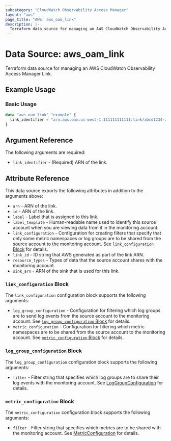 ```yaml
---
subcategory: "CloudWatch Observability Access Manager"
layout: "aws"
page_title: "AWS: aws_oam_link"
description: |-
  Terraform data source for managing an AWS CloudWatch Observability Access Manager Link.
---
```


# Data Source: aws_oam_link

Terraform data source for managing an AWS CloudWatch Observability Access Manager Link.

## Example Usage

### Basic Usage

```terraform
data "aws_oam_link" "example" {
  link_identifier = "arn:aws:oam:us-west-1:111111111111:link/abcd1234-a123-456a-a12b-a123b456c789"
}
```

## Argument Reference

The following arguments are required:

* `link_identifier` - (Required) ARN of the link.

## Attribute Reference

This data source exports the following attributes in addition to the arguments above:

* `arn` - ARN of the link.
* `id` - ARN of the link.
* `label` - Label that is assigned to this link.
* `label_template` - Human-readable name used to identify this source account when you are viewing data from it in the monitoring account.
* `link_configuration` - Configuration for creating filters that specify that only some metric namespaces or log groups are to be shared from the source account to the monitoring account. See [`link_configuration` Block](#link_configuration-block) for details.
* `link_id` - ID string that AWS generated as part of the link ARN.
* `resource_types` - Types of data that the source account shares with the monitoring account.
* `sink_arn` - ARN of the sink that is used for this link.

### `link_configuration` Block

The `link_configuration` configuration block supports the following arguments:

* `log_group_configuration` - Configuration for filtering which log groups are to send log events from the source account to the monitoring account. See [`log_group_configuration` Block](#log_group_configuration-block) for details.
* `metric_configuration` - Configuration for filtering which metric namespaces are to be shared from the source account to the monitoring account. See [`metric_configuration` Block](#metric_configuration-block) for details.

### `log_group_configuration` Block

The `log_group_configuration` configuration block supports the following arguments:

* `filter` - Filter string that specifies which log groups are to share their log events with the monitoring account. See [LogGroupConfiguration](https://docs.aws.amazon.com/OAM/latest/APIReference/API_LogGroupConfiguration.html) for details.

### `metric_configuration` Block

The `metric_configuration` configuration block supports the following arguments:

* `filter` - Filter string that specifies  which metrics are to be shared with the monitoring account. See [MetricConfiguration](https://docs.aws.amazon.com/OAM/latest/APIReference/API_MetricConfiguration.html) for details.
